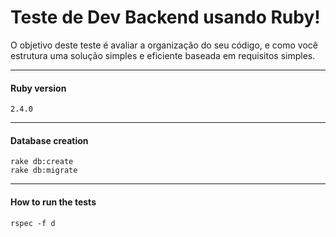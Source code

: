 # Teste de Dev Backend usando Ruby!

O objetivo deste teste é avaliar a organização do seu código, e como você estrutura uma
solução simples e eficiente baseada em requisitos simples.

------------

#### Ruby version
```
2.4.0
```

------------

#### Database creation
```
rake db:create
rake db:migrate
```

------------

#### How to run the tests
```
rspec -f d
```

